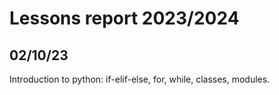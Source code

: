 # Lessons report 2023/2024

## 02/10/23
Introduction to python: if-elif-else, for, while, classes, modules.
